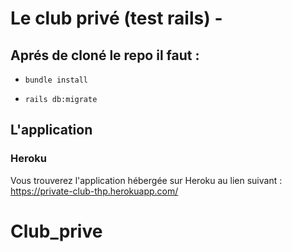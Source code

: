 # Le club privé (test rails) - 

## Aprés de cloné le repo il faut :

- `bundle install`

- `rails db:migrate`

## L'application

### Heroku

Vous trouverez l'application hébergée sur Heroku au lien suivant : https://private-club-thp.herokuapp.com/

# Club_prive
